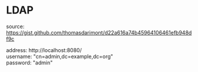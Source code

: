 LDAP
====

source: https://gist.github.com/thomasdarimont/d22a616a74b45964106461efb948df9c  

address: http://localhost:8080/  
username: "cn=admin,dc=example,dc=org"  
password: "admin"  
